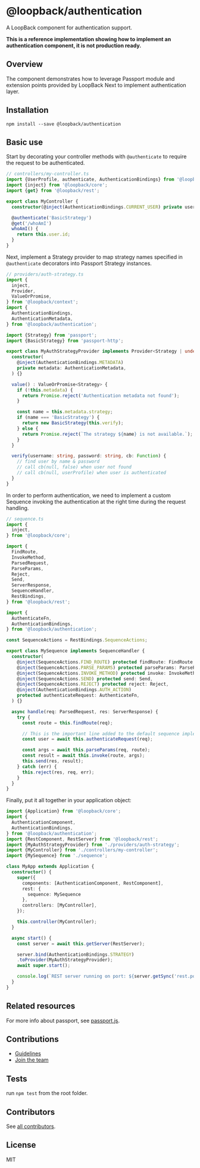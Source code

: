 # @loopback/authentication

A LoopBack component for authentication support.

**This is a reference implementation showing how to implement an authentication component, it is not production ready.**

## Overview

The component demonstrates how to leverage Passport module and extension points
provided by LoopBack Next to implement authentication layer.

## Installation

```shell
npm install --save @loopback/authentication
```

## Basic use

Start by decorating your controller methods with `@authenticate` to require
the request to be authenticated.

```ts
// controllers/my-controller.ts
import {UserProfile, authenticate, AuthenticationBindings} from '@loopback/authentication';
import {inject} from '@loopback/core';
import {get} from '@loopback/rest';

export class MyController {
  constructor(@inject(AuthenticationBindings.CURRENT_USER) private user: UserProfile) {}

  @authenticate('BasicStrategy')
  @get('/whoAmI')
  whoAmI() {
    return this.user.id;
  }
}
```

Next, implement a Strategy provider to map strategy names specified
in `@authenticate` decorators into Passport Strategy instances.

```ts
// providers/auth-strategy.ts
import {
  inject,
  Provider,
  ValueOrPromise,
} from '@loopback/context';
import {
  AuthenticationBindings,
  AuthenticationMetadata,
} from '@loopback/authentication';

import {Strategy} from 'passport';
import {BasicStrategy} from 'passport-http';

export class MyAuthStrategyProvider implements Provider<Strategy | undefined> {
  constructor(
    @inject(AuthenticationBindings.METADATA)
    private metadata: AuthenticationMetadata,
  ) {}

  value() : ValueOrPromise<Strategy> {
    if (!this.metadata) {
      return Promise.reject('Authentication metadata not found');
    }

    const name = this.metadata.strategy;
    if (name === 'BasicStrategy') {
      return new BasicStrategy(this.verify);
    } else {
      return Promise.reject(`The strategy ${name} is not available.`);
    }
  }

  verify(username: string, password: string, cb: Function) {
    // find user by name & password
    // call cb(null, false) when user not found
    // call cb(null, userProfile) when user is authenticated
  }
}
```

In order to perform authentication, we need to implement a custom Sequence
invoking the authentication at the right time during the request handling.

```ts
// sequence.ts
import {
  inject,
} from '@loopback/core';

import {
  FindRoute,
  InvokeMethod,
  ParsedRequest,
  ParseParams,
  Reject,
  Send,
  ServerResponse,
  SequenceHandler,
  RestBindings,
} from '@loopback/rest';

import {
  AuthenticateFn,
  AuthenticationBindings,
} from '@loopback/authentication';

const SequenceActions = RestBindings.SequenceActions;

export class MySequence implements SequenceHandler {
  constructor(
    @inject(SequenceActions.FIND_ROUTE) protected findRoute: FindRoute,
    @inject(SequenceActions.PARSE_PARAMS) protected parseParams: ParseParams,
    @inject(SequenceActions.INVOKE_METHOD) protected invoke: InvokeMethod,
    @inject(SequenceActions.SEND) protected send: Send,
    @inject(SequenceActions.REJECT) protected reject: Reject,
    @inject(AuthenticationBindings.AUTH_ACTION)
    protected authenticateRequest: AuthenticateFn,
  ) {}

  async handle(req: ParsedRequest, res: ServerResponse) {
    try {
      const route = this.findRoute(req);

      // This is the important line added to the default sequence implementation
      const user = await this.authenticateRequest(req);

      const args = await this.parseParams(req, route);
      const result = await this.invoke(route, args);
      this.send(res, result);
    } catch (err) {
      this.reject(res, req, err);
    }
  }
}
```

Finally, put it all together in your application object:

```ts
import {Application} from '@loopback/core';
import {
  AuthenticationComponent,
  AuthenticationBindings,
} from '@loopback/authentication';
import {RestComponent, RestServer} from '@loopback/rest';
import {MyAuthStrategyProvider} from './providers/auth-strategy';
import {MyController} from './controllers/my-controller';
import {MySequence} from './sequence';

class MyApp extends Application {
  constructor() {
    super({
      components: [AuthenticationComponent, RestComponent],
      rest: {
        sequence: MySequence
      },
      controllers: [MyController],
    });

    this.controller(MyController);
  }

  async start() {
    const server = await this.getServer(RestServer);

    server.bind(AuthenticationBindings.STRATEGY)
    .toProvider(MyAuthStrategyProvider);
    await super.start();

    console.log(`REST server running on port: ${server.getSync('rest.port')}`);
  }
}
```

## Related resources

For more info about passport, see [passport.js](http://passportjs.org/).

## Contributions

- [Guidelines](https://github.com/strongloop/loopback-next/wiki/Contributing#guidelines)
- [Join the team](https://github.com/strongloop/loopback-next/issues/110)

## Tests

run `npm test` from the root folder.

## Contributors

See [all contributors](https://github.com/strongloop/loopback-next/graphs/contributors).

## License

MIT
